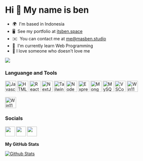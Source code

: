 Hi 👋 My name is ben
====================

* 🌍  I'm based in Indonesia
* 🖥️  See my portfolio at [itsben.space](https://itsben.space)
* ✉️  You can contact me at [me@masben.studio](mailto:me@masben.studio)
* 🧠  I'm currently learn Web Programming
* 👀  I love someone who doesn't love me

<a href="https://www.github.com/justpiple" target="_blank" rel="noreferrer"><img
src="https://img.shields.io/github/followers/justpiple?logo=github&style=for-the-badge&color=a855f7&labelColor=1c1917" /></a>

### Languange and Tools

<p align="left">
<a href="https://developer.mozilla.org/en-US/docs/Web/JavaScript" target="_blank" rel="noreferrer"><img src="https://raw.githubusercontent.com/danielcranney/readme-generator/main/public/icons/skills/javascript-colored.svg" width="36" height="36" alt="Javascript" /></a>
<a href="https://developer.mozilla.org/en-US/docs/Glossary/HTML5" target="_blank" rel="noreferrer"><img src="https://raw.githubusercontent.com/danielcranney/readme-generator/main/public/icons/skills/html5-colored.svg" width="36" height="36" alt="HTML5" /></a>
<a href="https://reactjs.org/" target="_blank" rel="noreferrer"><img src="https://raw.githubusercontent.com/danielcranney/readme-generator/main/public/icons/skills/react-colored.svg" width="36" height="36" alt="React" /></a>
<a href="https://nextjs.org/docs" target="_blank" rel="noreferrer"><img src="https://raw.githubusercontent.com/danielcranney/readme-generator/main/public/icons/skills/nextjs-colored-dark.svg" width="36" height="36" alt="NextJs" /></a>
<a href="https://tailwindcss.com/" target="_blank" rel="noreferrer"><img src="https://raw.githubusercontent.com/danielcranney/readme-generator/main/public/icons/skills/tailwindcss-colored.svg" width="36" height="36" alt="TailwindCSS" /></a>
<a href="https://nodejs.org/en/" target="_blank" rel="noreferrer"><img src="https://raw.githubusercontent.com/danielcranney/readme-generator/main/public/icons/skills/nodejs-colored.svg" width="36" height="36" alt="NodeJS" /></a>
<a href="https://expressjs.com/" target="_blank" rel="noreferrer"><img src="https://raw.githubusercontent.com/danielcranney/readme-generator/main/public/icons/skills/express-colored-dark.svg" width="36" height="36" alt="Express" /></a>
<a href="https://www.mongodb.com/" target="_blank" rel="noreferrer"><img src="https://raw.githubusercontent.com/danielcranney/readme-generator/main/public/icons/skills/mongodb-colored.svg" width="36" height="36" alt="MongoDB" /></a>
<a href="https://www.mysql.com/" target="_blank" rel="noreferrer"><img src="https://raw.githubusercontent.com/danielcranney/readme-generator/main/public/icons/skills/mysql-colored.svg" width="36" height="36" alt="MySQL" /></a>
  <a href="https://code.visualstudio.com/" target="_blank" rel="noreferrer"><img src="https://res.cloudinary.com/do1akwytk/image/upload/v1651154896/storage/vscode_eggyqm.svg" width="36" height="36" alt="VSCode" /></a>
<a href="https://www.microsoft.com/en-us/software-download/windows11" target="_blank" rel="noreferrer"><img src="https://res.cloudinary.com/do1akwytk/image/upload/v1651154453/storage/win11_b6ehh6.svg" width="36" height="36" alt="Win11" /></a>
</p>
<a href="https://linuxmint.com" target="_blank" rel="noreferrer"><img src="https://upload.wikimedia.org/wikipedia/commons/3/3f/Linux_Mint_logo_without_wordmark.svg" width="36" height="36" alt="Win11" /></a>
</p>


### Socials

<p align="left"> <a href="https://discord.com/users/502613851112472578" target="_blank" rel="noreferrer"><img src="https://raw.githubusercontent.com/danielcranney/readme-generator/main/public/icons/socials/discord.svg" width="32" height="32" /></a> <a href="https://www.github.com/justpiple" target="_blank" rel="noreferrer"><img src="https://raw.githubusercontent.com/danielcranney/readme-generator/main/public/icons/socials/github-dark.svg" width="32" height="32" /></a> <a href="https://www.instagram.com/kusindr_" target="_blank" rel="noreferrer"><img src="https://raw.githubusercontent.com/danielcranney/readme-generator/main/public/icons/socials/instagram.svg" width="32" height="32" /></a></p>


<b>My GitHub Stats</b>

[![Github Stats](https://github-readme-stats.vercel.app/api?username=justpiple&show_icons=true&hide=prs,issues,contribs&count_private=true&title_color=a855f7&text_color=ffffff&icon_color=a855f7&bg_color=1c1917&hide_border=true&show_icons=true)](https://www.github.com/justpiple)
